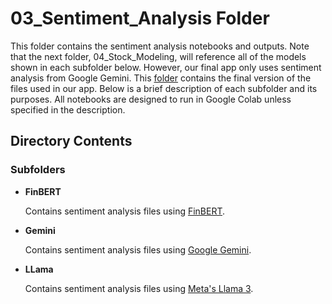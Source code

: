 # 03_Sentiment_Analysis Folder

This folder contains the sentiment analysis notebooks and outputs. Note that the next folder, 04_Stock_Modeling, will reference all of the models shown in each subfolder below. However, our final app only uses sentiment analysis from Google Gemini. This [folder](./Gemini/Prompt2) contains the final version of the files used in our app. Below is a brief description of each subfolder and its purposes. All notebooks are designed to run in Google Colab unless specified in the description.

## Directory Contents

### Subfolders
- **FinBERT**
  
  Contains sentiment analysis files using [FinBERT](https://huggingface.co/ProsusAI/finbert).
  
- **Gemini**

  Contains sentiment analysis files using [Google Gemini](https://gemini.google.com/).
  
- **LLama**

  Contains sentiment analysis files using [Meta's Llama 3](https://huggingface.co/meta-llama/Meta-Llama-3-8B).
  
